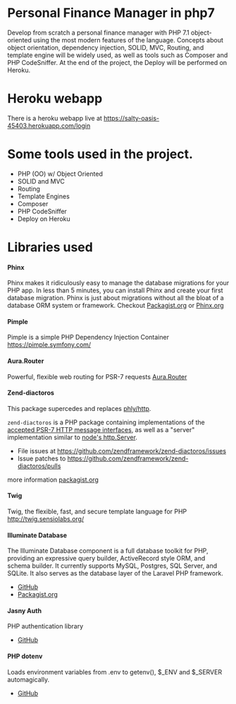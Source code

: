 # Personal Finance Manager in php7
Develop from scratch a personal finance manager with PHP 7.1 object-oriented using the most modern features of the language. Concepts about object orientation, dependency injection, SOLID, MVC, Routing, and template engine will be widely used, as well as tools such as Composer and PHP CodeSniffer. At the end of the project, the Deploy will be performed on Heroku.

# Heroku webapp
There is a heroku webapp live at https://salty-oasis-45403.herokuapp.com/login

# Some tools used in the project.
 - PHP (OO) w/ Object Oriented
 - SOLID and MVC
 - Routing
 - Template Engines
 - Composer
 - PHP CodeSniffer
 - Deploy on Heroku
 
 # Libraries used
 #### Phinx
 Phinx makes it ridiculously easy to manage the database migrations for your PHP app. In less than 5 minutes, you can install Phinx and create your first database migration. Phinx is just about migrations without all the bloat of a database ORM system or framework.
 Checkout [Packagist.org](https://packagist.org/packages/robmorgan/phinx) or
 [Phinx.org](https://phinx.org)
 
 #### Pimple
 Pimple is a simple PHP Dependency Injection Container
 https://pimple.symfony.com/
 
 #### Aura.Router
 Powerful, flexible web routing for PSR-7 requests [Aura.Router](https://github.com/auraphp/Aura.Router) 
 
 #### Zend-diactoros
 This package supercedes and replaces [phly/http](https://github.com/phly/http).
 
 `zend-diactoros` is a PHP package containing implementations of the [accepted PSR-7 HTTP message interfaces](https://github.com/php-fig/fig-standards/blob/master/accepted/PSR-7-http-message.md), as well as a "server" implementation similar to [node's http.Server](http://nodejs.org/api/http.html).
 
 * File issues at https://github.com/zendframework/zend-diactoros/issues
 * Issue patches to https://github.com/zendframework/zend-diactoros/pulls
 
 more information [packagist.org](https://packagist.org/packages/middlewares/aura-router)
 
  #### Twig   
 Twig, the flexible, fast, and secure template language for PHP http://twig.sensiolabs.org/
 
  #### Illuminate Database
  The Illuminate Database component is a full database toolkit for PHP, providing an expressive query builder, ActiveRecord style ORM, and schema builder. It currently supports MySQL, Postgres, SQL Server, and SQLite. It also serves as the database layer of the Laravel PHP framework.
  * [GitHub](https://github.com/illuminate/database)
  * [Packagist.org](https://packagist.org/packages/illuminate/database)
  
  #### Jasny Auth
  PHP authentication library
  * [GitHub](https://github.com/jasny/auth)
  
 #### PHP dotenv
 Loads environment variables from .env to getenv(), $_ENV and $_SERVER automagically.
 * [GitHub](https://github.com/vlucas/phpdotenv)
 